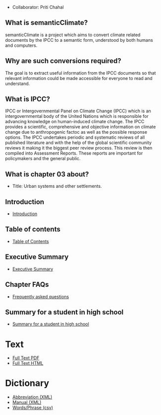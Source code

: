* Collaborator: Priti Chahal

## What is semanticClimate? 
semanticClimate is a project which aims to convert climate related documents by the IPCC to a semantic form, understood by both humans and computers. 

## Why are such conversions required? </h4>
The goal is to extract useful information from the IPCC documents so that  relevant information could be made accessible for everyone to read and understand.

## What is IPCC? 

<p> IPCC or Intergovernmental Panel on Climate Change (IPCC) which is an intergovernmental body of the United Nations which is responsible for advancing knowledge on human-induced climate change. The IPCC provides a scientific, comprehensive and objective information on climate change due to anthropogenic factoc as well as the possible response options. The IPCC undertakes periodic and systematic reviews of all published literature and with the help of the global scientific community reviews it making it the biggest peer review process. This review is then compiled into Assessment Reports. These reports are important for policymakers and the general public. <p>

## What is chapter 03 about?  

* Title: </b>Urban systems and other settlements. 

## Introduction
* [Introduction](https://github.com/petermr/semanticClimate/blob/main/ipcc/ar6/wg3/Chapter08/Introduction.md)

## Table of contents
* [Table of Contents](https://github.com/petermr/semanticClimate/blob/main/ipcc/ar6/wg3/Chapter08/table_of_contents.md)

## Executive Summary
* [Executive Summary](https://github.com/petermr/semanticClimate/blob/main/ipcc/ar6/wg3/Chapter08/CompExecSumm.md)

## Chapter FAQs
* [Frequently asked questions](https://github.com/petermr/semanticClimate/blob/main/ipcc/ar6/wg3/Chapter08/FAQs.md)


## Summary for a student in high school
* [Summary for a student in high school](https://github.com/petermr/semanticClimate/blob/main/ipcc/ar6/wg3/Chapter08/SummForHSstudent.md)


# Text

* [Full Text PDF](https://github.com/petermr/semanticClimate/blob/main/ipcc/ar6/wg3/Chapter08/fulltext.pdf)
* [Full Text HTML ](https://htmlpreview.github.io/?https://github.com/petermr/semanticClimate/blob/main/ipcc/ar6/wg3/Chapter08/fulltext.html)

# Dictionary
* [Abbreviation (XML)](dict/ip_3_8_urban_abb.xml)
* [Manual (XML)](dict/ip_3_8_urban_man.xml)
* [Words/Phrase (csv)](raw/gensim_keywords.csv)
